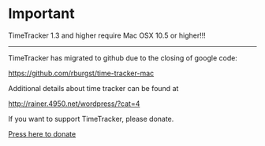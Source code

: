 # Important #

TimeTracker 1.3 and higher require Mac OSX 10.5 or higher!!!


---


TimeTracker has migrated to github due to the closing of google code:

https://github.com/rburgst/time-tracker-mac

Additional details about time tracker can be found at

http://rainer.4950.net/wordpress/?cat=4

If you want to support TimeTracker, please donate.

[Press here to donate](http://rainer.4950.net/donations/)